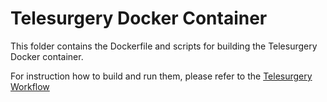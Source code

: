 # Telesurgery Docker Container

This folder contains the Dockerfile and scripts for building the Telesurgery Docker container.

For instruction how to build and run them, please refer to the [Telesurgery Workflow](../README.md#-running-workflows)

